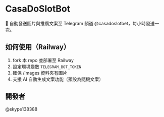 # CasaDoSlotBot

🤖 自動發送圖片與推廣文案至 Telegram 頻道 @casadoslotbet，每小時發送一次。

## 如何使用（Railway）
1. fork 本 repo 並部署至 Railway
2. 設定環境變數 `TELEGRAM_BOT_TOKEN`
3. 確保 /images 資料夾有圖片
4. 支援 AI 自動生成文案功能（預設為隨機文案）

## 開發者
@skype138388
